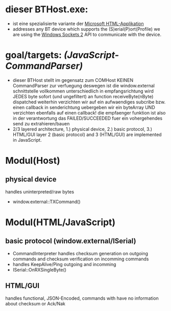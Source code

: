 # dieser BTHost.exe:
- ist eine spezialisierte variante der [Microsoft HTML-Applikation](https://de.wikipedia.org/wiki/HTML-Applikation)
- addresses any BT device which supports the (S)erial(P)ort(Profile)
  we are using the [Windows Sockets 2](https://msdn.microsoft.com/de-de/library/windows/desktop/ms740673(v=vs.85).aspx) API to communicate with the device.

# goal/targets: _(JavaScript-CommandParser)_
- dieser BTHost stellt im gegensatz zum COMHost KEINEN CommandParser zur verfuegung
  deswegen ist die window.external schnittstelle vollkommen unterschiedlich
  in empfangsrichtung wird JEDES byte sofort (und ungefiltert) an function receiveByte(nByte) dispatched
  weiterhin verzichten wir auf ein aufwaendiges subcribe bzw. einen callback
  in senderichtung uebergeben wir ein byteArray UND verzichten ebenfalls auf einen callback!
  die empfaenger funktion ist also in der verantwortung das FAILED/SUCCEEDED fuer ein vohergehendes send zu extrahieren/bauen
- 2/3 layered architecture, 1.) physical device, 2.) basic protocol, 3.) HTML/GUI
  layer 2 (basic protocol) and 3 (HTML/GUI) are implemented in JavaScript.

# Modul(Host)
## physical device
handles uninterpreted/raw bytes
- window.external::TXCommand()

# Modul(HTML/JavaScript)
## basic protocol (window.external/ISerial)
- CommandInterpreter handles checksum generation on outgoing commands and checksum verification on incomming commands
- handles KeepAlive/Ping outgoing and incomming
- ISerial::OnRXSingleByte()

## HTML/GUI
handles functional, JSON-Encoded, commands with have no information about checksum or Ack/Nak
